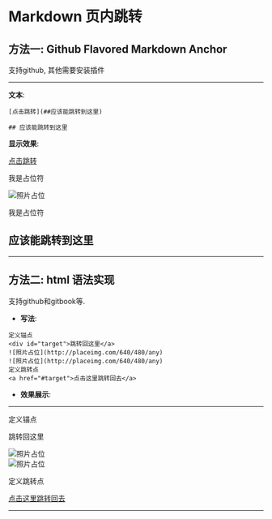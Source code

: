 # Markdown 页内跳转

## 方法一: Github Flavored Markdown Anchor
支持github, 其他需要安装插件

___
**文本**:
```
[点击跳转](##应该能跳转到这里)

## 应该能跳转到这里

```

**显示效果**:


[点击跳转](##应该能跳转到这里)

我是占位符

![照片占位](http://placeimg.com/640/480/any)

我是占位符

## 应该能跳转到这里

___

## 方法二: html 语法实现

支持github和gitbook等.

- **写法**:  
```
定义锚点
<div id="target">跳转回这里</a>  
![照片占位](http://placeimg.com/640/480/any)  
![照片占位](http://placeimg.com/640/480/any)  
定义跳转点  
<a href="#target">点击这里跳转回去</a>
```

- **效果展示**:
---

定义锚点

<div id="target">跳转回这里</div>  
 
![照片占位](http://placeimg.com/640/480/any)  
![照片占位](http://placeimg.com/640/480/any)  

定义跳转点  

<a href="#target">点击这里跳转回去</a>

---